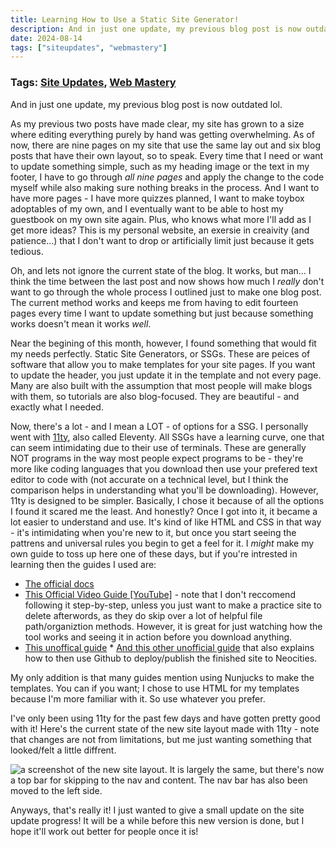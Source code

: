 ```yaml
---
title: Learning How to Use a Static Site Generator!
description: And in just one update, my previous blog post is now outdated lol. As my previous two posts have made clear, my site has grown to a size where editing everything purely by hand was getting overwhelming. As of now, there are nine pages on my site that use the same lay out...
date: 2024-08-14
tags: ["siteupdates", "webmastery"]
---
```

### Tags: [Site Updates](/blog/tag/site-updates), [Web Mastery](/blog/tag/web-mastery)
And in just one update, my previous blog post is now outdated lol.

As my previous two posts have made clear, my site has grown to a size where editing everything purely by hand was getting overwhelming. As of now, there are nine pages on my site that use the same lay out and six blog posts that have their own layout, so to speak. Every time that I need or want to update something simple, such as my heading image or the text in my footer, I have to go through _all nine pages_ and apply the change to the code myself while also making sure nothing breaks in the process. And I want to have more pages - I have more quizzes planned, I want to make toybox adoptables of my own, and I eventually want to be able to host my guestbook on my own site again. Plus, who knows what more I'll add as I get more ideas? This is my personal website, an exersie in creaivity (and patience...) that I don't want to drop or artificially limit just because it gets tedious.

Oh, and lets not ignore the current state of the blog. It works, but man... I think the time between the last post and now shows how much I _really_ don't want to go through the whole process I outlined just to make one blog post. The current method works and keeps me from having to edit fourteen pages every time I want to update something but just because something works doesn't mean it works _well_.

Near the begining of this month, however, I found something that would fit my needs perfectly. Static Site Generators, or SSGs. These are peices of software that allow you to make templates for your site pages. If you want to update the header, you just update it in the template and not every page. Many are also built with the assumption that most people will make blogs with them, so tutorials are also blog-focused. They are beautiful - and exactly what I needed.

Now, there's a lot - and I mean a LOT - of options for a SSG. I personally went with [11ty](https://www.11ty.dev/), also called Eleventy. All SSGs have a learning curve, one that can seem intimidating due to their use of terminals. These are generally NOT programs in the way most people expect programs to be - they're more like coding languages that you download then use your prefered text editor to code with (not accurate on a technical level, but I think the comparison helps in understanding what you'll be downloading). However, 11ty is designed to be simpler. Basically, I chose it because of all the options I found it scared me the least. And honestly? Once I got into it, it became a lot easier to understand and use. It's kind of like HTML and CSS in that way - it's intimidating when you're new to it, but once you start seeing the pattrens and universal rules you begin to get a feel for it. I _might_ make my own guide to toss up here one of these days, but if you're intrested in learning then the guides I used are:

*   [The official docs](https://www.11ty.dev/docs/)
*   [This Official Video Guide \[YouTube\]](https://www.youtube.com/watch?v=kzf9A9tkkl4) - note that I don't reccomend following it step-by-step, unless you just want to make a practice site to delete afterwords, as they do skip over a lot of helpful file path/organiztion methods. However, it is great for just watching how the tool works and seeing it in action before you download anything.
*   [This unoffical guide](https://11ty.rocks/posts/create-your-first-basic-11ty-website/)
[](https://11ty.rocks/posts/create-your-first-basic-11ty-website/)*   [](https://11ty.rocks/posts/create-your-first-basic-11ty-website/)[And this other unofficial guide](https://afellowu.neocities.org/blog/11ty-github-and-neocities) that also explains how to then use Github to deploy/publish the finished site to Neocities.

My only addition is that many guides mention using Nunjucks to make the templates. You can if you want; I chose to use HTML for my templates because I'm more familiar with it. So use whatever you prefer.

I've only been using 11ty for the past few days and have gotten pretty good with it! Here's the current state of the new site layout made with 11ty - note that changes are not from limitations, but me just wanting something that looked/felt a little diffrent.

<p><img src="/assets/img/blog/8-14-blogimg.png" alt="a screenshot of the new site layout. It is largely the same, but there's now a top bar for skipping to the nav and content. The nav bar has also been moved to the left side." class="responsive-small"></p>

Anyways, that's really it! I just wanted to give a small update on the site update progress! It will be a while before this new version is done, but I hope it'll work out better for people once it is!